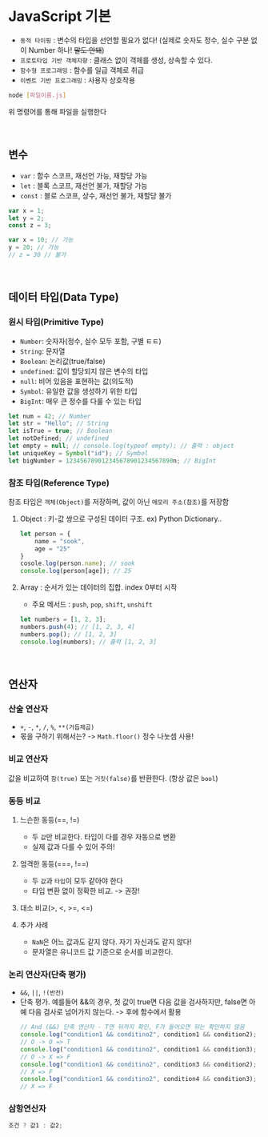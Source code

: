# JavaScript 기본

- `동적 타이핑` : 변수의 타입을 선언할 필요가 없다! (실제로 숫자도 정수, 실수 구분 없이 Number 하나! ~~말도 안돼~~)
- `프로토타입 기반 객체지향` : 클래스 없이 객체를 생성, 상속할 수 있다.
- `함수형 프로그래밍` : 함수를 일급 객체로 취급
- `이벤트 기반 프로그래밍` : 사용자 상호작용

```sh
node [파일이름.js]
```

위 명령어를 통해 파일을 실행한다

<br>

## 변수

- `var` : 함수 스코프, 재선언 가능, 재할당 가능
- `let` : 블록 스코프, 재선언 불가, 재할당 가능
- `const` : 블로 스코프, 상수, 재선언 불가, 재할당 불가

```javascript
var x = 1;
let y = 2;
const z = 3;

var x = 10; // 가능
y = 20; // 가능
// z = 30 // 불가
```

<br>

## 데이터 타입(Data Type)

### 원시 타입(Primitive Type)

- `Number`: 숫자자(정수, 실수 모두 포함, 구별 ㅌㅌ)
- `String`: 문자열
- `Boolean`: 논리값(true/false)
- `undefined`: 값이 할당되지 않은 변수의 타입
- `null`: 비어 있음을 표현하는 값(의도적)
- `Symbol`: 유일한 값을 생성하기 위한 타입
- `BigInt`: 매우 큰 정수를 다룰 수 있는 타입

```javascript
let num = 42; // Number
let str = "Hello"; // String
let isTrue = true; // Boolean
let notDefined; // undefined
let empty = null; // console.log(typeof empty); // 출력 : object
let uniqueKey = Symbol("id"); // Symbol
let bigNumber = 123456789012345678901234567890n; // BigInt
```

### 참조 타입(Reference Type)

참조 타입은 `객체(Object)`를 저장하며, 값이 아닌 `메모리 주소(참조)`를 저장함

1. Object : 키-값 쌍으로 구성된 데이터 구조. ex) Python Dictionary..

   ```javascript
   let person = {
       name = "sook",
       age = "25"
   }
   cosole.log(person.name); // sook
   console.log(person[age]); // 25
   ```

2. Array : 순서가 있는 데이터의 집합. index 0부터 시작
   - 주요 메서드 : `push`, `pop`, `shift`, `unshift`
   ```javascript
   let numbers = [1, 2, 3];
   numbers.push(4); // [1, 2, 3, 4]
   numbers.pop(); // [1, 2, 3]
   console.log(numbers); // 출력 [1, 2, 3]
   ```

<br>

## 연산자

### 산술 연산자

- `+`, `-`, `*`, `/`, `%`, `**(거듭제곱)`
- 몫을 구하기 위해서는?
  -> `Math.floor()` 정수 나눗셈 사용!

### 비교 연산자

값을 비교하여 `참(true)` 또는 `거짓(false)`를 반환한다. (항상 값은 `bool`)

### 동등 비교

1. 느슨한 동등(==, !=)

   - 두 `값`만 비교한다. 타입이 다를 경우 자동으로 변환
   - 실제 값과 다를 수 있어 주의!

2. 엄격한 동등(===, !==)

   - 두 `값`과 `타입`이 모두 같아야 한다
   - 타입 변환 없이 정확한 비교. -> 권장!

3. 대소 비교(>, <, >=, <=)
4. 추가 사례
   - `NaN`은 어느 값과도 같지 않다. 자기 자신과도 같지 않다!
   - 문자열은 유니코드 값 기준으로 순서를 비교한다.

### 논리 연산자(단축 평가)

- `&&`, `||`, `!(반전)`
- 단축 평가. 예를들어 &&의 경우, 첫 값이 true면 다음 값을 검사하지만, false면 아예 다음 검사로 넘어가지 않는다. -> 후에 함수에서 활용
  ```javascript
  // And (&&) 단축 연산자 - T면 뒤까지 확인, F가 들어오면 뒤는 확인하지 않음
  console.log("condition1 && conditino2", condition1 && condition2); // T T
  // O -> O => T
  console.log("condition1 && conditino2", condition1 && condition3); // T F
  // O -> X => F
  console.log("condition1 && conditino2", condition3 && condition2); // F T
  // X => F
  console.log("condition1 && conditino2", condition4 && condition3); // F F
  // X => F
  ```

### 삼항연산자

```javascript
조건 ? 값1 : 값2;
```
